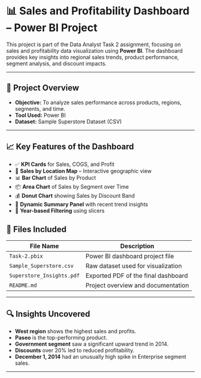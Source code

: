 # 📊 Sales and Profitability Dashboard – Power BI Project

This project is part of the Data Analyst Task 2 assignment, focusing on sales and profitability data visualization using **Power BI**. The dashboard provides key insights into regional sales trends, product performance, segment analysis, and discount impacts.

---

## 📌 Project Overview

- **Objective:** To analyze sales performance across products, regions, segments, and time.
- **Tool Used:** Power BI
- **Dataset:** Sample Superstore Dataset (CSV)

---

## 📈 Key Features of the Dashboard

- ✅ **KPI Cards** for Sales, COGS, and Profit
- 📍 **Sales by Location Map** – Interactive geographic view
- 📊 **Bar Chart** of Sales by Product
- 📦 **Area Chart** of Sales by Segment over Time
- 💰 **Donut Chart** showing Sales by Discount Band
- 🧾 **Dynamic Summary Panel** with recent trend insights
- 📅 **Year-based Filtering** using slicers



## 📁 Files Included

| File Name               | Description                                |
|------------------------|--------------------------------------------|
| `Task-2.pbix`          | Power BI dashboard project file            |
| `Sample_Superstore.csv`| Raw dataset used for visualization         |
| `Superstore_Insights.pdf` | Exported PDF of the final dashboard       |
| `README.md`            | Project overview and documentation         |

---

## 🔍 Insights Uncovered

- **West region** shows the highest sales and profits.
- **Paseo** is the top-performing product.
- **Government segment** saw a significant upward trend in 2014.
- **Discounts** over 20% led to reduced profitability.
- **December 1, 2014** had an unusually high spike in Enterprise segment sales.

---



